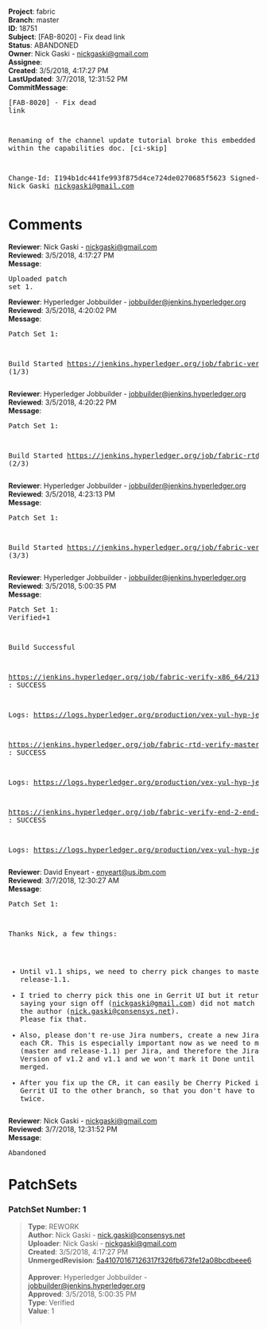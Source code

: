 <strong>Project</strong>: fabric<br><strong>Branch</strong>: master<br><strong>ID</strong>: 18751<br><strong>Subject</strong>: [FAB-8020] - Fix dead link<br><strong>Status</strong>: ABANDONED<br><strong>Owner</strong>: Nick Gaski - nickgaski@gmail.com<br><strong>Assignee</strong>:<br><strong>Created</strong>: 3/5/2018, 4:17:27 PM<br><strong>LastUpdated</strong>: 3/7/2018, 12:31:52 PM<br><strong>CommitMessage</strong>:<br><pre>[FAB-8020] - Fix dead link

Renaming of the channel update tutorial broke this embedded link
within the capabilities doc.
[ci-skip]

Change-Id: I194b1dc441fe993f875d4ce724de0270685f5623
Signed-off-by: Nick Gaski <nickgaski@gmail.com>
</pre><h1>Comments</h1><strong>Reviewer</strong>: Nick Gaski - nickgaski@gmail.com<br><strong>Reviewed</strong>: 3/5/2018, 4:17:27 PM<br><strong>Message</strong>: <pre>Uploaded patch set 1.</pre><strong>Reviewer</strong>: Hyperledger Jobbuilder - jobbuilder@jenkins.hyperledger.org<br><strong>Reviewed</strong>: 3/5/2018, 4:20:02 PM<br><strong>Message</strong>: <pre>Patch Set 1:

Build Started https://jenkins.hyperledger.org/job/fabric-verify-x86_64/21340/ (1/3)</pre><strong>Reviewer</strong>: Hyperledger Jobbuilder - jobbuilder@jenkins.hyperledger.org<br><strong>Reviewed</strong>: 3/5/2018, 4:20:22 PM<br><strong>Message</strong>: <pre>Patch Set 1:

Build Started https://jenkins.hyperledger.org/job/fabric-rtd-verify-master/315/ (2/3)</pre><strong>Reviewer</strong>: Hyperledger Jobbuilder - jobbuilder@jenkins.hyperledger.org<br><strong>Reviewed</strong>: 3/5/2018, 4:23:13 PM<br><strong>Message</strong>: <pre>Patch Set 1:

Build Started https://jenkins.hyperledger.org/job/fabric-verify-end-2-end-x86_64/13033/ (3/3)</pre><strong>Reviewer</strong>: Hyperledger Jobbuilder - jobbuilder@jenkins.hyperledger.org<br><strong>Reviewed</strong>: 3/5/2018, 5:00:35 PM<br><strong>Message</strong>: <pre>Patch Set 1: Verified+1

Build Successful 

https://jenkins.hyperledger.org/job/fabric-verify-x86_64/21340/ : SUCCESS

Logs: https://logs.hyperledger.org/production/vex-yul-hyp-jenkins-3/fabric-verify-x86_64/21340

https://jenkins.hyperledger.org/job/fabric-rtd-verify-master/315/ : SUCCESS

Logs: https://logs.hyperledger.org/production/vex-yul-hyp-jenkins-3/fabric-rtd-verify-master/315

https://jenkins.hyperledger.org/job/fabric-verify-end-2-end-x86_64/13033/ : SUCCESS

Logs: https://logs.hyperledger.org/production/vex-yul-hyp-jenkins-3/fabric-verify-end-2-end-x86_64/13033</pre><strong>Reviewer</strong>: David Enyeart - enyeart@us.ibm.com<br><strong>Reviewed</strong>: 3/7/2018, 12:30:27 AM<br><strong>Message</strong>: <pre>Patch Set 1:

Thanks Nick, a few things:

- Until v1.1 ships, we need to cherry pick changes to master (1.2) and release-1.1.
- I tried to cherry pick this one in Gerrit UI but it returned error saying your sign off (nickgaski@gmail.com) did not match the author (nick.gaski@consensys.net). Please fix that.
- Also, please don't re-use Jira numbers, create a new Jira number for each CR.  This is especially important now as we need to manage two CRs (master and release-1.1) per Jira, and therefore the Jira will have Fix Version of v1.2 and v1.1 and we won't mark it Done until both are merged.
- After you fix up the CR, it can easily be Cherry Picked in the Gerrit UI to the other branch, so that you don't have to push twice.</pre><strong>Reviewer</strong>: Nick Gaski - nickgaski@gmail.com<br><strong>Reviewed</strong>: 3/7/2018, 12:31:52 PM<br><strong>Message</strong>: <pre>Abandoned</pre><h1>PatchSets</h1><h3>PatchSet Number: 1</h3><blockquote><strong>Type</strong>: REWORK<br><strong>Author</strong>: Nick Gaski - nick.gaski@consensys.net<br><strong>Uploader</strong>: Nick Gaski - nickgaski@gmail.com<br><strong>Created</strong>: 3/5/2018, 4:17:27 PM<br><strong>UnmergedRevision</strong>: [5a41070167126317f326fb673fe12a08bcdbeee6](https://github.com/hyperledger-gerrit-archive/fabric/commit/5a41070167126317f326fb673fe12a08bcdbeee6)<br><br><strong>Approver</strong>: Hyperledger Jobbuilder - jobbuilder@jenkins.hyperledger.org<br><strong>Approved</strong>: 3/5/2018, 5:00:35 PM<br><strong>Type</strong>: Verified<br><strong>Value</strong>: 1<br><br></blockquote>